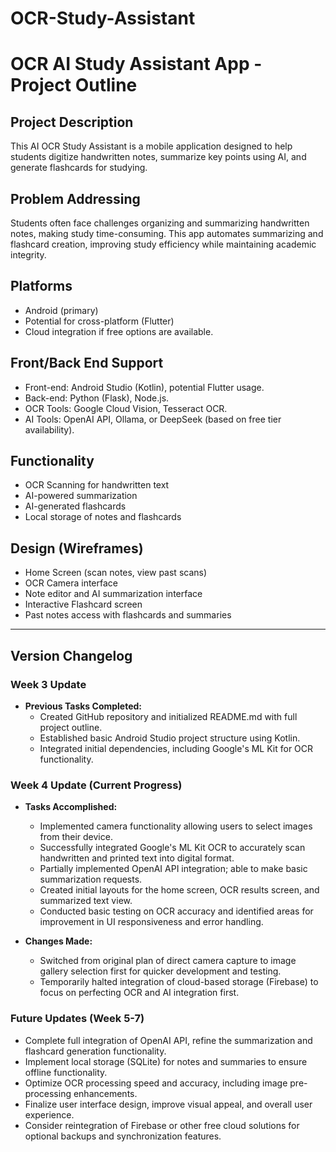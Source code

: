 # OCR-Study-Assistant

# OCR AI Study Assistant App - Project Outline

## Project Description
This AI OCR Study Assistant is a mobile application designed to help students digitize handwritten notes, summarize key points using AI, and generate flashcards for studying.

## Problem Addressing
Students often face challenges organizing and summarizing handwritten notes, making study time-consuming. This app automates summarizing and flashcard creation, improving study efficiency while maintaining academic integrity.

## Platforms
- Android (primary)
- Potential for cross-platform (Flutter)
- Cloud integration if free options are available.

## Front/Back End Support
- Front-end: Android Studio (Kotlin), potential Flutter usage.
- Back-end: Python (Flask), Node.js.
- OCR Tools: Google Cloud Vision, Tesseract OCR.
- AI Tools: OpenAI API, Ollama, or DeepSeek (based on free tier availability).

## Functionality
- OCR Scanning for handwritten text
- AI-powered summarization
- AI-generated flashcards
- Local storage of notes and flashcards

## Design (Wireframes)
- Home Screen (scan notes, view past scans)
- OCR Camera interface
- Note editor and AI summarization interface
- Interactive Flashcard screen
- Past notes access with flashcards and summaries

---------------------

## Version Changelog

### Week 3 Update
- **Previous Tasks Completed:**
  - Created GitHub repository and initialized README.md with full project outline.
  - Established basic Android Studio project structure using Kotlin.
  - Integrated initial dependencies, including Google's ML Kit for OCR functionality.

### Week 4 Update (Current Progress)
- **Tasks Accomplished:**
  - Implemented camera functionality allowing users to select images from their device.
  - Successfully integrated Google's ML Kit OCR to accurately scan handwritten and printed text into digital format.
  - Partially implemented OpenAI API integration; able to make basic summarization requests.
  - Created initial layouts for the home screen, OCR results screen, and summarized text view.
  - Conducted basic testing on OCR accuracy and identified areas for improvement in UI responsiveness and error handling.

- **Changes Made:**
  - Switched from original plan of direct camera capture to image gallery selection first for quicker development and testing.
  - Temporarily halted integration of cloud-based storage (Firebase) to focus on perfecting OCR and AI integration first.

### Future Updates (Week 5-7)
- Complete full integration of OpenAI API, refine the summarization and flashcard generation functionality.
- Implement local storage (SQLite) for notes and summaries to ensure offline functionality.
- Optimize OCR processing speed and accuracy, including image pre-processing enhancements.
- Finalize user interface design, improve visual appeal, and overall user experience.
- Consider reintegration of Firebase or other free cloud solutions for optional backups and synchronization features.
